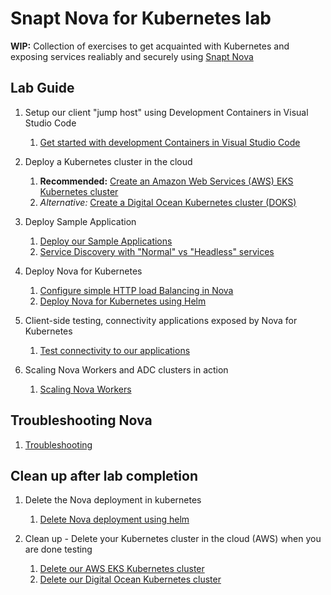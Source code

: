 # Snapt Nova for Kubernetes lab

**WIP:** Collection of exercises to get acquainted with Kubernetes and exposing
services realiably and securely using [Snapt Nova](https://www.snapt.net/platforms/nova-adc)

## Lab Guide

1. Setup our client "jump host" using Development Containers in Visual Studio Code
   1. [Get started with development Containers in Visual Studio Code](docs/dev-container/Lab-setup-using-dev-container.md)

1. Deploy a Kubernetes cluster in the cloud
   1. **Recommended:** [Create an Amazon Web Services (AWS) EKS Kubernetes cluster](docs/aws/aws-cli-eks-setup-guide.md)
   1. *Alternative:* [Create a Digital Ocean Kubernetes cluster (DOKS)](docs/digital-ocean/do-kubernetes-setup-guide.md)

1. Deploy Sample Application
   1. [Deploy our Sample Applications](docs/deploy-sample-application/deploy-sample-application.md)
   1. [Service Discovery with "Normal" vs "Headless" services](docs/deploy-sample-application/service-discovery-normal-vs-headless-services.md)

1. Deploy Nova for Kubernetes
   1. [Configure simple HTTP load Balancing in Nova](docs/deploy-nova-helm/configure-simple-http-load-balancing-in-nova.md)
   1. [Deploy Nova for Kubernetes using Helm](docs/deploy-nova-helm/deploy-nova-helm.md)

1. Client-side testing, connectivity applications exposed by Nova for Kubernetes
   1. [Test connectivity to our applications](docs/deploy-nova-helm/test-connectivity-to-applications.md)

1. Scaling Nova Workers and ADC clusters in action
   1. [Scaling Nova Workers](docs/deploy-nova-helm/scaling-nova.md)

## Troubleshooting Nova 
   1. [Troubleshooting](docs/deploy-nova-helm/troubleshooting-nova-deployment.md)

## Clean up after lab completion

1. Delete the Nova deployment in kubernetes 
   1. [Delete Nova deployment using helm](docs/deploy-nova-helm/delete-nova-helm.md)

1. Clean up - Delete your Kubernetes cluster in the cloud (AWS) when you are done testing
   1. [Delete our AWS EKS Kubernetes cluster](docs/aws/delete-eks-cluster.md)
   1. [Delete our Digital Ocean Kubernetes cluster](docs/digital-ocean/delete-do-kubernetes.md)

   